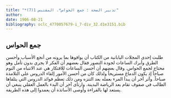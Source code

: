```yaml
---
title: "*تدبير الصحة : جمع الحواس*. المقتبس 1(7)"
author: 
date: 1906-08-21
bibliography: oclc_4770057679-i_7-div_32.d1e3151.bib
---
```




##  جمع الحواس 


 طلبت  إحدى  المجلات اليابانية من الكتاب أن يوافوها بما يرونه من أنجع الأسباب وأحسن الطرق وأبرك الساعات لجودة التصور فقال بعضهم أن الفكر لا يجري بدون تأمل وهو محتاج لجمع الحواس. وقال بعضهم أن أحسن الساعات للافتكار هي عند الانتباه من النوم صباحاً إذ يكون الدماغ مستريحاً ولذلك كان من أحسن الأمور إلقاء الدروس على التلامذة صباحاً. وآثر آخر أن يبدأ المرء بعمله بعد التنزه ومن ذلك تعظم فوائد الدروس التي يتلقاها الطالب في صفوف تقام بعد الرياضة البدينة. وارتأى آخر أن البدء بالعمل العقلي ينبغي أن يستعد لها بالقراءة وأوصى الأساتذة أن يعمدوا إلى هذه الطريقة. 
